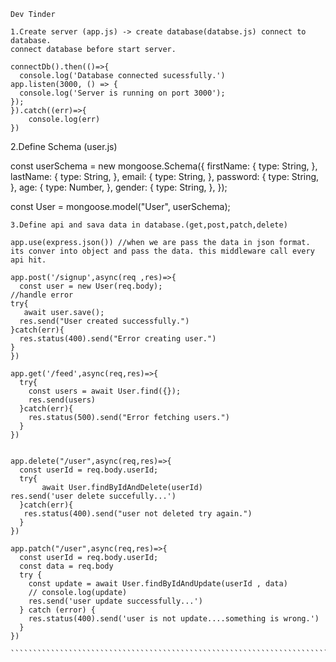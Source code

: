 ```````````````````````````````````````````````````````````````````````````````
Dev Tinder
```````````````````````````````````````````````````````````````````````````````

`````````````````````````````````````````````````````````````````````````````````
1.Create server (app.js) -> create database(databse.js) connect to database.
connect database before start server.

connectDb().then(()=>{
  console.log('Database connected sucessfully.')
app.listen(3000, () => {
  console.log('Server is running on port 3000');    
});
}).catch((err)=>{
    console.log(err)
})

``````````````````````````````````````````````````````````````````````````````````````

2.Define Schema (user.js)

const userSchema = new mongoose.Schema({
  firstName: {
    type: String,
  },
  lastName: {
    type: String,
  },
  email: {
    type: String,
  },
  password: {
    type: String,
  },
  age: {
    type: Number,
  },
  gender: {
    type: String,
  },
});

const User = mongoose.model("User", userSchema);
``````````````````````````````````````````````````````````````````````````````````````
3.Define api and sava data in database.(get,post,patch,delete)

app.use(express.json()) //when we are pass the data in json format. its conver into object and pass the data. this middleware call every api hit.

app.post('/signup',async(req ,res)=>{
  const user = new User(req.body);
//handle error
try{
   await user.save();
  res.send("User created successfully.")
}catch(err){
  res.status(400).send("Error creating user.")
}
})

app.get('/feed',async(req,res)=>{
  try{
    const users = await User.find({});
    res.send(users)
  }catch(err){
    res.status(500).send("Error fetching users.")
  }
})


app.delete("/user",async(req,res)=>{
  const userId = req.body.userId;
  try{
       await User.findByIdAndDelete(userId)
res.send('user delete succefully...')
  }catch(err){
   res.status(400).send("user not deleted try again.")
  }
})

app.patch("/user",async(req,res)=>{
  const userId = req.body.userId;
  const data = req.body
  try {
    const update = await User.findByIdAndUpdate(userId , data)
    // console.log(update)
    res.send('user update successfully...')
  } catch (error) {
    res.status(400).send('user is not update....something is wrong.')
  }
})

```````````````````````````````````````````````````````````````````````````````````
